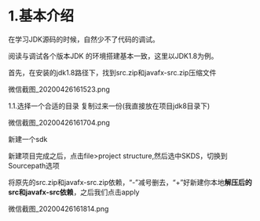 # 1.基本介绍

在学习JDK源码的时候，自然少不了代码的调试。

阅读与调试各个版本JDK 的环境搭建基本一致，这里以JDK1.8为例。

首先，在安装的jdk1.8路径下，找到src.zip和javafx-src.zip压缩文件

微信截图\_20200426161523.png

1.1.选择一个合适的目录 复制过来一份\(我直接放在项目jdk8目录下\)

微信截图\_20200426161704.png

新建一个sdk

新建项目完成之后，点击file&gt;project structure,然后选中SKDS，切换到Sourcepath选项

将原先的src.zip和javafx-src.zip依赖，“-”减号删去，“+”好新建你本地**解压后的src和javafx-src依赖**，之后我们点击apply

微信截图\_20200426161814.png

